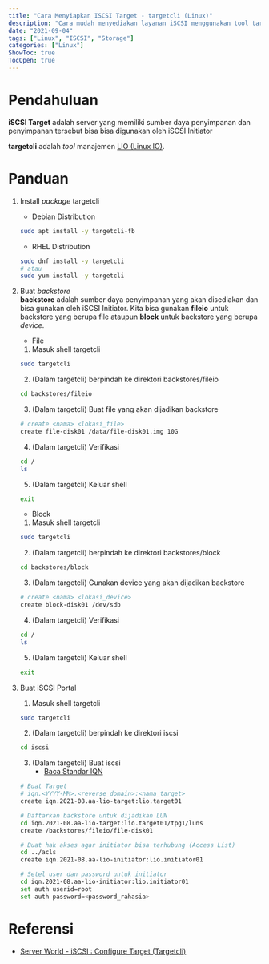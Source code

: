 ```yaml
---
title: "Cara Menyiapkan ISCSI Target - targetcli (Linux)"
description: "Cara mudah menyediakan layanan iSCSI menggunakan tool targetcli"
date: "2021-09-04"
tags: ["Linux", "ISCSI", "Storage"]
categories: ["Linux"]
ShowToc: true
TocOpen: true
---
```


# Pendahuluan
**iSCSI Target** adalah server yang memiliki sumber daya penyimpanan dan penyimpanan tersebut bisa bisa digunakan oleh iSCSI Initiator

**targetcli** adalah _tool_ manajemen [LIO (Linux IO)](http://linux-iscsi.org/wiki/LIO). 

# Panduan
1. Install _package_ targetcli
    - Debian Distribution
    ```bash
    sudo apt install -y targetcli-fb
    ```

    - RHEL Distribution
    ```bash
    sudo dnf install -y targetcli
    # atau
    sudo yum install -y targetcli
    ```

2. Buat _backstore_  
**backstore** adalah sumber daya penyimpanan yang akan disediakan dan bisa gunakan oleh iSCSI Initiator. Kita bisa gunakan **fileio** untuk backstore yang berupa file ataupun **block** untuk backstore yang berupa _device_.
   - File
   1. Masuk shell targetcli
   ```bash
   sudo targetcli
   ``` 

   2. (Dalam targetcli) berpindah ke direktori backstores/fileio
   ```bash
   cd backstores/fileio
   ```

   3. (Dalam targetcli) Buat file yang akan dijadikan backstore
   ```bash
   # create <nama> <lokasi_file>
   create file-disk01 /data/file-disk01.img 10G
   ```

   4. (Dalam targetcli) Verifikasi
   ```bash
   cd /
   ls
   ```

   5. (Dalam targetcli) Keluar shell
   ```bash
   exit
   ```

   - Block
   1. Masuk shell targetcli
   ```bash
   sudo targetcli
   ``` 

   2. (Dalam targetcli) berpindah ke direktori backstores/block
   ```bash
   cd backstores/block
   ```

   3. (Dalam targetcli) Gunakan device yang akan dijadikan backstore
   ```bash
   # create <nama> <lokasi_device>
   create block-disk01 /dev/sdb
   ```

   4. (Dalam targetcli) Verifikasi
   ```bash
   cd /
   ls
   ```

   5. (Dalam targetcli) Keluar shell
   ```bash
   exit
   ```

3. Buat iSCSI Portal
   1. Masuk shell targetcli
   ```bash
   sudo targetcli
   ``` 

   2. (Dalam targetcli) berpindah ke direktori iscsi
   ```bash
   cd iscsi
   ```

   3. (Dalam targetcli) Buat iscsi
       - [Baca Standar IQN](https://datatracker.ietf.org/doc/html/rfc3720#section-3.2.6.3.1)
   ```bash
   # Buat Target
   # iqn.<YYYY-MM>.<reverse_domain>:<nama_target>
   create iqn.2021-08.aa-lio-target:lio.target01

   # Daftarkan backstore untuk dijadikan LUN
   cd iqn.2021-08.aa-lio-target:lio.target01/tpg1/luns
   create /backstores/fileio/file-disk01

   # Buat hak akses agar initiator bisa terhubung (Access List)
   cd ../acls
   create iqn.2021-08.aa-lio-initiator:lio.initiator01

   # Setel user dan password untuk initiator
   cd iqn.2021-08.aa-lio-initiator:lio.initiator01
   set auth userid=root
   set auth password=<password_rahasia>
   ```

# Referensi
- [Server World - iSCSI : Configure Target (Targetcli)](https://www.server-world.info/en/note?os=Debian_11&p=iscsi&f=1)
